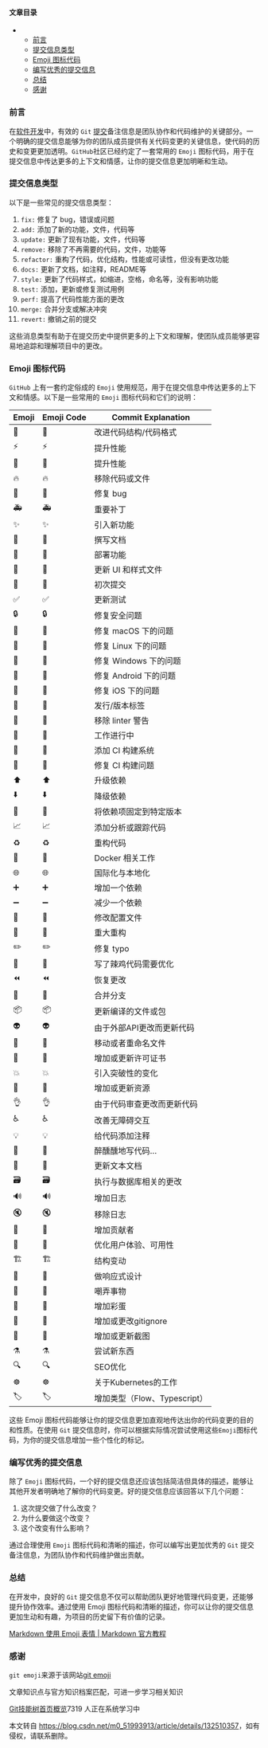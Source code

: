  

#### 文章目录

*   *   [前言](#_2)
    *   [提交信息类型](#_6)
    *   [Emoji 图标代码](#Emoji__24)
    *   [编写优秀的提交信息](#_96)
    *   [总结](#_106)
    *   [感谢](#_110)

### 前言

在[软件开发](https://so.csdn.net/so/search?q=%E8%BD%AF%E4%BB%B6%E5%BC%80%E5%8F%91&spm=1001.2101.3001.7020)中，有效的 `Git` [提交](https://so.csdn.net/so/search?q=%E6%8F%90%E4%BA%A4&spm=1001.2101.3001.7020)备注信息是团队协作和代码维护的关键部分。一个明确的提交信息能够为你的团队成员提供有关代码变更的关键信息，使代码的历史和变更更加透明。`GitHub`社区已经约定了一套常用的 `Emoji` 图标代码，用于在提交信息中传达更多的上下文和情感，让你的提交信息更加明晰和生动。

### 提交信息类型

以下是一些常见的提交信息类型：

1.  `fix:` 修复了 bug，错误或问题
2.  `add:` 添加了新的功能，文件，代码等
3.  `update:` 更新了现有功能，文件，代码等
4.  `remove:` 移除了不再需要的代码，文件，功能等
5.  `refactor:` 重构了代码，优化结构，性能或可读性，但没有更改功能
6.  `docs:` 更新了文档，如注释，README等
7.  `style:` 更新了代码样式，如缩进，空格，命名等，没有影响功能
8.  `test:` 添加，更新或修复测试用例
9.  `perf:` 提高了代码性能方面的更改
10.  `merge:` 合并分支或解决冲突
11.  `revert:` 撤销之前的提交

这些消息类型有助于在提交历史中提供更多的上下文和理解，使团队成员能够更容易地追踪和理解项目中的更改。

### Emoji 图标代码

`GitHub` 上有一套约定俗成的 `Emoji` 使用规范，用于在提交信息中传达更多的上下文和情感。以下是一些常用的 `Emoji` 图标代码和它们的说明：

| Emoji | Emoji Code | Commit Explanation |
| --- | --- | --- |
| 🎨 | 🎨 | 改进代码结构/代码格式 |
| ⚡️ | ⚡️ | 提升性能 |
| 🐎 | 🐎 | 提升性能 |
| 🔥 | 🔥 | 移除代码或文件 |
| 🐛 | 🐛 | 修复 bug |
| 🚑 | 🚑 | 重要补丁 |
| ✨ | ✨ | 引入新功能 |
| 📝 | 📝 | 撰写文档 |
| 🚀 | 🚀 | 部署功能 |
| 💄 | 💄 | 更新 UI 和样式文件 |
| 🎉 | 🎉 | 初次提交 |
| ✅ | ✅ | 更新测试 |
| 🔒 | 🔒 | 修复安全问题 |
| 🍎 | 🍎 | 修复 macOS 下的问题 |
| 🐧 | 🐧 | 修复 Linux 下的问题 |
| 🏁 | 🏁 | 修复 Windows 下的问题 |
| 🤖 | 🤖 | 修复 Android 下的问题 |
| 🍏 | 🍏 | 修复 iOS 下的问题 |
| 🔖 | 🔖 | 发行/版本标签 |
| 🚨 | 🚨 | 移除 linter 警告 |
| 🚧 | 🚧 | 工作进行中 |
| 👷 | 👷 | 添加 CI 构建系统 |
| 💚 | 💚 | 修复 CI 构建问题 |
| ⬆️ | ⬆️ | 升级依赖 |
| ⬇️ | ⬇️ | 降级依赖 |
| 📌 | 📌 | 将依赖项固定到特定版本 |
| 📈 | 📈 | 添加分析或跟踪代码 |
| ♻️ | ♻️ | 重构代码 |
| 🐳 | 🐳 | Docker 相关工作 |
| 🌐 | 🌐 | 国际化与本地化 |
| ➕ | ➕ | 增加一个依赖 |
| ➖ | ➖ | 减少一个依赖 |
| 🔧 | 🔧 | 修改配置文件 |
| 🔨 | 🔨 | 重大重构 |
| ✏️ | ✏️ | 修复 typo |
| 💩 | 💩 | 写了辣鸡代码需要优化 |
| ⏪ | ⏪ | 恢复更改 |
| 🔀 | 🔀 | 合并分支 |
| 📦 | 📦 | 更新编译的文件或包 |
| 👽 | 👽 | 由于外部API更改而更新代码 |
| 🚚 | 🚚 | 移动或者重命名文件 |
| 📄 | 📄 | 增加或更新许可证书 |
| 💥 | 💥 | 引入突破性的变化 |
| 🍱 | 🍱 | 增加或更新资源 |
| 👌 | 👌 | 由于代码审查更改而更新代码 |
| ♿️ | ♿️ | 改善无障碍交互 |
| 💡 | 💡 | 给代码添加注释 |
| 🍻 | 🍻 | 醉醺醺地写代码… |
| 💬 | 💬 | 更新文本文档 |
| 🗃 | 🗃 | 执行与数据库相关的更改 |
| 🔊 | 🔊 | 增加日志 |
| 🔇 | 🔇 | 移除日志 |
| 👥 | 👥 | 增加贡献者 |
| 🚸 | 🚸 | 优化用户体验、可用性 |
| 🏗 | 🏗 | 结构变动 |
| 📱 | 📱 | 做响应式设计 |
| 🤡 | 🤡 | 嘲弄事物 |
| 🥚 | 🥚 | 增加彩蛋 |
| 🙈 | 🙈 | 增加或更改gitignore |
| 📸 | 📸 | 增加或更新截图 |
| ⚗️ | ⚗️ | 尝试新东西 |
| 🔍 | 🔍 | SEO优化 |
| ☸️ | ☸️ | 关于Kubernetes的工作 |
| 🏷 | 🏷 | 增加类型（Flow、Typescript） |

这些 Emoji 图标代码能够让你的提交信息更加直观地传达出你的代码变更的目的和性质。在使用 `Git` 提交信息时，你可以根据实际情况尝试使用这些`Emoji`图标代码，为你的提交信息增加一些个性化的标记。

### 编写优秀的提交信息

除了 `Emoji` 图标代码，一个好的提交信息还应该包括简洁但具体的描述，能够让其他开发者明确地了解你的代码变更。好的提交信息应该回答以下几个问题：

1.  这次提交做了什么改变？
2.  为什么要做这个改变？
3.  这个改变有什么影响？

通过合理使用 `Emoji` 图标代码和清晰的描述，你可以编写出更加优秀的 `Git` 提交备注信息，为团队协作和代码维护做出贡献。

### 总结

在开发中，良好的 `Git` 提交信息不仅可以帮助团队更好地管理代码变更，还能够提升协作效率。通过使用 Emoji 图标代码和清晰的描述，你可以让你的提交信息更加生动和有趣，为项目的历史留下有价值的记录。

[Markdown 使用 Emoji 表情 | Markdown 官方教程](https://markdown.com.cn/extended-syntax/emoji.html)

### 感谢

`git emoji`来源于该网站[git emoji](https://gitmoji.js.org/)

 

文章知识点与官方知识档案匹配，可进一步学习相关知识

[Git技能树](https://edu.csdn.net/skill/git/?utm_source=csdn_ai_skill_tree_blog)[首页](https://edu.csdn.net/skill/git/?utm_source=csdn_ai_skill_tree_blog)[概览](https://edu.csdn.net/skill/git/?utm_source=csdn_ai_skill_tree_blog)7319 人正在系统学习中

本文转自 <https://blog.csdn.net/m0_51993913/article/details/132510357>，如有侵权，请联系删除。